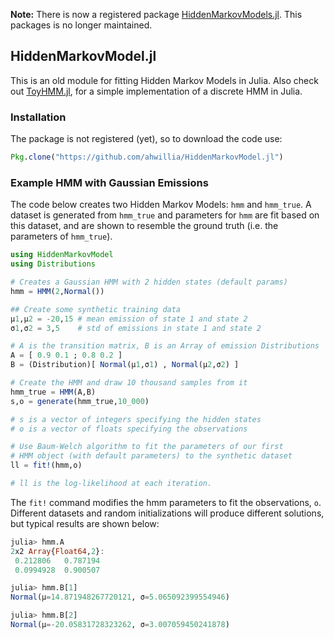 **Note:** There is now a registered package [HiddenMarkovModels.jl](https://github.com/BenConnault/HiddenMarkovModels.jl). This packages is no longer maintained.

## HiddenMarkovModel.jl
This is an old module for fitting Hidden Markov Models in Julia. Also check out [ToyHMM.jl](https://github.com/ahwillia/ToyHMM.jl), for a simple implementation of a discrete HMM in Julia.

### Installation

The package is not registered (yet), so to download the code use:

```julia
Pkg.clone("https://github.com/ahwillia/HiddenMarkovModel.jl")
```

### Example HMM with Gaussian Emissions

The code below creates two Hidden Markov Models: `hmm` and `hmm_true`. A dataset is generated from `hmm_true` and parameters for `hmm` are fit based on this dataset, and are shown to resemble the ground truth (i.e. the parameters of `hmm_true`).

```julia
using HiddenMarkovModel
using Distributions

# Creates a Gaussian HMM with 2 hidden states (default params)
hmm = HMM(2,Normal()) 

## Create some synthetic training data
μ1,μ2 = -20,15 # mean emission of state 1 and state 2
σ1,σ2 = 3,5    # std of emissions in state 1 and state 2

# A is the transition matrix, B is an Array of emission Distributions
A = [ 0.9 0.1 ; 0.8 0.2 ]
B = (Distribution)[ Normal(μ1,σ1) , Normal(μ2,σ2) ]

# Create the HMM and draw 10 thousand samples from it
hmm_true = HMM(A,B)
s,o = generate(hmm_true,10_000)

# s is a vector of integers specifying the hidden states
# o is a vector of floats specifying the observations

# Use Baum-Welch algorithm to fit the parameters of our first
# HMM object (with default parameters) to the synthetic dataset
ll = fit!(hmm,o)

# ll is the log-likelihood at each iteration.
```

The `fit!` command modifies the hmm parameters to fit the observations, `o`. Different datasets and random initializations will produce different solutions, but typical results are shown below:

```julia
julia> hmm.A
2x2 Array{Float64,2}:
 0.212806   0.787194
 0.0994928  0.900507

julia> hmm.B[1]
Normal(μ=14.871948267720121, σ=5.065092399554946)

julia> hmm.B[2]
Normal(μ=-20.05831728323262, σ=3.007059450241878)
```
